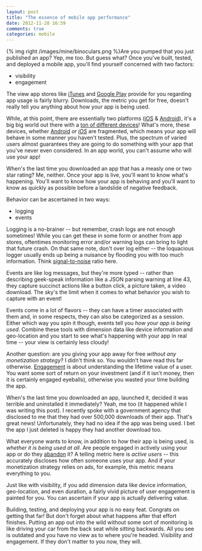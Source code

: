 ```yaml
---
layout: post
title: "The essence of mobile app performance"
date: 2012-11-28 16:59
comments: true
categories: mobile
---
```


{% img right /images/mine/binoculars.png %}Are you pumped that you just published an app? Yep, me too. But guess what? Once you've built, tested, and deployed a mobile app, you'll find yourself concerned with two factors: 

* visibility
* engagement

The view app stores like [iTunes](http://www.apple.com/itunes/) and [Google Play](https://play.google.com/store?hl=en) provide for you regarding app usage is fairly blurry. Downloads, the metric you get for free, doesn't really tell you anything about how your app is being used. 

While, at this point, there are essentially two platforms ([iOS](http://en.wikipedia.org/wiki/IOS) & [Android](http://en.wikipedia.org/wiki/Android_(operating_system))), it's a big big world out there with a [ton of different devices](http://www.androidpit.com/mobile-world-congress)! What's more, these devices, whether [Android](http://bgr.com/2012/05/16/android-fragmentation-visualized-opensignalmaps/) _or [iOS](http://bgr.com/2012/06/12/apple-ios-fragmentation-iphone/)_ are fragmented, which means your app will behave in some manner you haven't tested. Plus, the spectrum of varied users almost guarantees they are going to do something with your app that you've never even considered.  In an app world, you can't assume who will use your app!   

When's the last time you downloaded an app that has a measly one or two star rating? Me, neither. Once your app is live, you'll want to know what's happening. You'll want to know how your app is behaving and you'll want to know as quickly as possible before a landslide of negative feedback. 

Behavior can be ascertained in two ways: 

* logging
* events
 
Logging is a no-brainer -- but remember, crash logs are not enough sometimes! While you can get these in some form or another from app stores, oftentimes monitoring error and/or warning logs can bring to light that future crash. On that same note, don't over log either -- the loquacious logger usually ends up being a nuisance by flooding you with too much information. Think [signal-to-noise](http://en.wikipedia.org/wiki/Signal-to-noise_ratio) ratio here.

Events are like log messages, but they're more typed -- rather than describing geek-speak information like a JSON parsing warning at line 43, they capture succinct actions like a button click, a picture taken, a video download. The sky's the limit when it comes to what behavior you wish to capture with an event! 

Events come in a lot of flavors -- they can have a timer associated with them and, in some respects, they can also be categorized as a session. Either which way you spin it though, events tell you _how your app is being used_. Combine these tools with dimension data like device information and geo-location and you start to see what's happening with your app in real time -- your view is certainly less cloudy!  

Another question: are you giving your app away for free _without any monetization strategy_?  I didn't think so. You wouldn't have read this far otherwise. [Engagement](http://www.insidefacebook.com/2009/01/12/application-insights-how-exactly-is-mau-calculated/) is about understanding the lifetime value of a user. You want some sort of return on your investment (and if it isn't money, then it is certainly engaged eyeballs), otherwise you wasted your time building the app. 

When's the last time you downloaded an app, launched it, decided it was terrible and uninstalled it immediately? Yeah, me too (it happened while I was writing this post). I recently spoke with a government agency that disclosed to me that they had over 500,000 downloads of their app. That's great news! Unfortunately, they had no idea if the app was being used. I bet the app I just deleted is happy they had another download too. 

What everyone wants to know, in addition to _how_ their app is being used, is _whether it is being used at all_. Are people engaged in actively using your app or do they [abandon](http://www.nuance.com/ucmprod/groups/enterprise/@web-enus/documents/collateral/nc_020218.pdf) it? A telling metric here is _active users_ -- this accurately discloses how often someone uses your app. And if your monetization strategy relies on ads, for example, this metric means everything to you. 

Just like with visibility, if you add dimension data like device information, geo-location, and even duration, a fairly vivid picture of user engagement is painted for you. You can ascertain if your app is actually delivering value. 

Building, testing, and deploying your app is no easy feat. Congrats on getting that far! But don't forget about what happens after that effort finishes. Putting an app out into the wild without some sort of monitoring is like driving your car from the back seat while sitting backwards. All you see is outdated and you have no view as to where you're headed.  Visibility and engagement. If they don't matter to you now, they will. 

